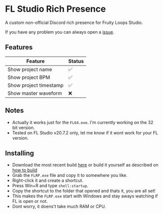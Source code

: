 # FL Studio Rich Presence
A custom non-official Discord rich presence for Fruity Loops Studio.

If you have any problem you can always open a [issue](https://github.com/brokeboienige/flstudiorp/issues/new).

## Features
| Feature | Status |
| ------------- | ------------- |
| Show project name | ✅  |
| Show project BPM | ✅  |
| Show project timestamp | ✅  |
| Show master waveform | ❌  | (removed due to update)

## Notes
- Actually it works just for the `FL64.exe`. I'm currently working on the 32 bit version.
- Tested on FL Studio v20.7.2 only, let me know if it wont work for your FL version.
## Installing
- Download the most recent build [here](https://github.com/brokeboienige/flstudiorp/releases/latest) or build it yourself as described on [how to build](#building)
- Grab the `FLRP.exe` file and copy it to somewhere you like.
- Right-click it and create a shortcut.
- Press Win+R and type `shell:startup`.
- Copy the shortcut to the folder that opened and thats it, you are all set!
- This makes the `FLRP.exe` start with Windows and stay aways watching if FL is open or not.
- Dont worry, it doens't take much RAM or CPU.
